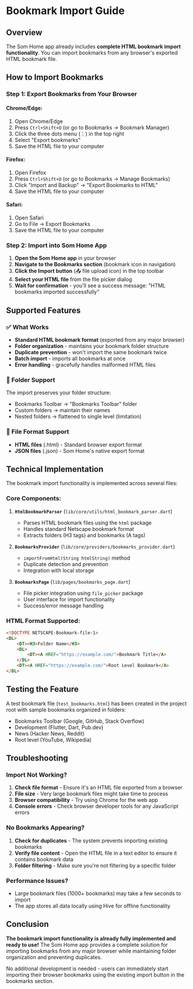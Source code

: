 # Bookmark Import Guide

## Overview
The Som Home app already includes **complete HTML bookmark import functionality**. You can import bookmarks from any browser's exported HTML bookmark file.

## How to Import Bookmarks

### Step 1: Export Bookmarks from Your Browser

#### Chrome/Edge:
1. Open Chrome/Edge
2. Press `Ctrl+Shift+O` (or go to Bookmarks → Bookmark Manager)
3. Click the three dots menu (⋮) in the top right
4. Select "Export bookmarks"
5. Save the HTML file to your computer

#### Firefox:
1. Open Firefox
2. Press `Ctrl+Shift+O` (or go to Bookmarks → Manage Bookmarks)
3. Click "Import and Backup" → "Export Bookmarks to HTML"
4. Save the HTML file to your computer

#### Safari:
1. Open Safari
2. Go to File → Export Bookmarks
3. Save the HTML file to your computer

### Step 2: Import into Som Home App

1. **Open the Som Home app** in your browser
2. **Navigate to the Bookmarks section** (bookmark icon in navigation)
3. **Click the Import button** (📤 file upload icon) in the top toolbar
4. **Select your HTML file** from the file picker dialog
5. **Wait for confirmation** - you'll see a success message: "HTML bookmarks imported successfully"

## Supported Features

### ✅ What Works
- **Standard HTML bookmark format** (exported from any major browser)
- **Folder organization** - maintains your bookmark folder structure
- **Duplicate prevention** - won't import the same bookmark twice
- **Batch import** - imports all bookmarks at once
- **Error handling** - gracefully handles malformed HTML files

### 📁 Folder Support
The import preserves your folder structure:
- Bookmarks Toolbar → "Bookmarks Toolbar" folder
- Custom folders → maintain their names
- Nested folders → flattened to single level (limitation)

### 🔄 File Format Support
- **HTML files** (.html) - Standard browser export format
- **JSON files** (.json) - Som Home's native export format

## Technical Implementation

The bookmark import functionality is implemented across several files:

### Core Components:
1. **`HtmlBookmarkParser`** (`lib/core/utils/html_bookmark_parser.dart`)
   - Parses HTML bookmark files using the `html` package
   - Handles standard Netscape bookmark format
   - Extracts folders (H3 tags) and bookmarks (A tags)

2. **`BookmarksProvider`** (`lib/core/providers/bookmarks_provider.dart`)
   - `importFromHtml(String htmlString)` method
   - Duplicate detection and prevention
   - Integration with local storage

3. **`BookmarksPage`** (`lib/pages/bookmarks_page.dart`)
   - File picker integration using `file_picker` package
   - User interface for import functionality
   - Success/error message handling

### HTML Format Supported:
```html
<!DOCTYPE NETSCAPE-Bookmark-file-1>
<DL>
    <DT><H3>Folder Name</H3>
    <DL>
        <DT><A HREF="https://example.com/">Bookmark Title</A>
    </DL>
    <DT><A HREF="https://example.com/">Root Level Bookmark</A>
</DL>
```

## Testing the Feature

A test bookmark file (`test_bookmarks.html`) has been created in the project root with sample bookmarks organized in folders:
- Bookmarks Toolbar (Google, GitHub, Stack Overflow)
- Development (Flutter, Dart, Pub.dev)
- News (Hacker News, Reddit)
- Root level (YouTube, Wikipedia)

## Troubleshooting

### Import Not Working?
1. **Check file format** - Ensure it's an HTML file exported from a browser
2. **File size** - Very large bookmark files might take time to process
3. **Browser compatibility** - Try using Chrome for the web app
4. **Console errors** - Check browser developer tools for any JavaScript errors

### No Bookmarks Appearing?
1. **Check for duplicates** - The system prevents importing existing bookmarks
2. **Verify file content** - Open the HTML file in a text editor to ensure it contains bookmark data
3. **Folder filtering** - Make sure you're not filtering by a specific folder

### Performance Issues?
- Large bookmark files (1000+ bookmarks) may take a few seconds to import
- The app stores all data locally using Hive for offline functionality

## Conclusion

**The bookmark import functionality is already fully implemented and ready to use!** The Som Home app provides a complete solution for importing bookmarks from any major browser while maintaining folder organization and preventing duplicates.

No additional development is needed - users can immediately start importing their browser bookmarks using the existing import button in the bookmarks section.